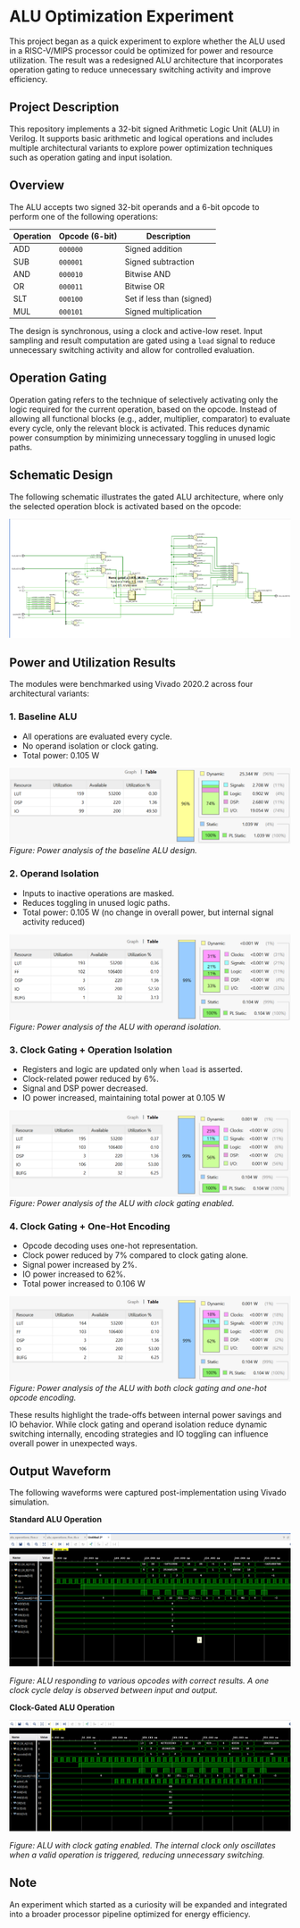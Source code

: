 # ALU Optimization Experiment

This project began as a quick experiment to explore whether the ALU used in a RISC-V/MIPS processor could be optimized for power and resource utilization. The result was a redesigned ALU architecture that incorporates operation gating to reduce unnecessary switching activity and improve efficiency.

## Project Description

This repository implements a 32-bit signed Arithmetic Logic Unit (ALU) in Verilog. It supports basic arithmetic and logical operations and includes multiple architectural variants to explore power optimization techniques such as operation gating and input isolation.

## Overview

The ALU accepts two signed 32-bit operands and a 6-bit opcode to perform one of the following operations:

| Operation | Opcode (6-bit) | Description               |
|-----------|----------------|---------------------------|
| ADD       | `000000`       | Signed addition           |
| SUB       | `000001`       | Signed subtraction        |
| AND       | `000010`       | Bitwise AND               |
| OR        | `000011`       | Bitwise OR                |
| SLT       | `000100`       | Set if less than (signed) |
| MUL       | `000101`       | Signed multiplication     |

The design is synchronous, using a clock and active-low reset. Input sampling and result computation are gated using a `load` signal to reduce unnecessary switching activity and allow for controlled evaluation.

## Operation Gating

Operation gating refers to the technique of selectively activating only the logic required for the current operation, based on the opcode. Instead of allowing all functional blocks (e.g., adder, multiplier, comparator) to evaluate every cycle, only the relevant block is activated. This reduces dynamic power consumption by minimizing unnecessary toggling in unused logic paths.

## Schematic Design

The following schematic illustrates the gated ALU architecture, where only the selected operation block is activated based on the opcode:

![ALU Schematic](outputs/Schematic_gated.png)


## Power and Utilization Results

The modules were benchmarked using Vivado 2020.2 across four architectural variants:

### 1. Baseline ALU
- All operations are evaluated every cycle.
- No operand isolation or clock gating.
- Total power: 0.105 W

![Baseline ALU – Power Analysis](outputs/normal_power.png)
*Figure: Power analysis of the baseline ALU design.*

### 2. Operand Isolation
- Inputs to inactive operations are masked.
- Reduces toggling in unused logic paths.
- Total power: 0.105 W (no change in overall power, but internal signal activity reduced)

![Operand Isolation – Power Analysis](outputs/gated_operand_power.png)
*Figure: Power analysis of the ALU with operand isolation.*

### 3. Clock Gating + Operation Isolation
- Registers and logic are updated only when `load` is asserted.
- Clock-related power reduced by 6%.
- Signal and DSP power decreased.
- IO power increased, maintaining total power at 0.105 W

![Clock Gating – Power Analysis](outputs/gated_clk_power.png)
*Figure: Power analysis of the ALU with clock gating enabled.*

### 4. Clock Gating + One-Hot Encoding
- Opcode decoding uses one-hot representation.
- Clock power reduced by 7% compared to clock gating alone.
- Signal power increased by 2%.
- IO power increased to 62%.
- Total power increased to 0.106 W

![Clock Gating + One-Hot Encoding – Power Analysis](outputs/gated_clk_operand_onehot_power.png)
*Figure: Power analysis of the ALU with both clock gating and one-hot opcode encoding.*

These results highlight the trade-offs between internal power savings and IO behavior. While clock gating and operand isolation reduce dynamic switching internally, encoding strategies and IO toggling can influence overall power in unexpected ways.


## Output Waveform

The following waveforms were captured post-implementation using Vivado simulation.

**Standard ALU Operation**

![Vivado Waveform](outputs/waveform.png)

*Figure: ALU responding to various opcodes with correct results. A one clock cycle delay is observed between input and output.*

**Clock-Gated ALU Operation**

![Clock-Gated Waveform](outputs/waveform_clock_gated.png)

*Figure: ALU with clock gating enabled. The internal clock only oscillates when a valid operation is triggered, reducing unnecessary switching.*

## Note

An experiment which started as a curiosity will be expanded and integrated into a broader processor pipeline optimized for energy efficiency.
